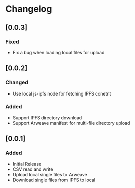 # Changelog

## [0.0.3]
### Fixed
- Fix a bug when loading local files for upload

## [0.0.2]
### Changed
- Use local js-ipfs node for fetching IPFS conetnt
### Added
- Support IPFS directory download
- Support Arweave manifest for multi-file directory upload

## [0.0.1]
### Added
- Initial Release
- CSV read and write
- Upload local single files to Arweave
- Download single files from IPFS to local
